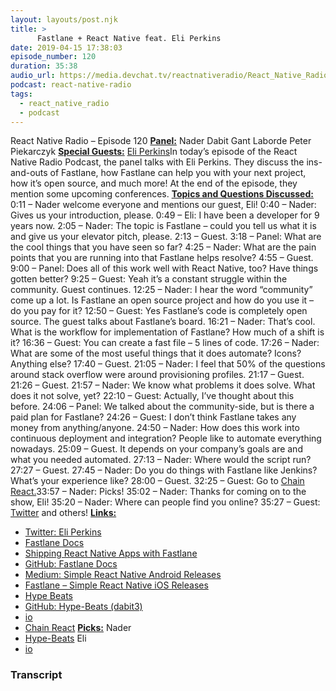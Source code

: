 ```yaml
---
layout: layouts/post.njk
title: >
      Fastlane + React Native feat. Eli Perkins
date: 2019-04-15 17:38:03
episode_number: 120
duration: 35:38
audio_url: https://media.devchat.tv/reactnativeradio/React_Native_Radio_Episode_120.mp3
podcast: react-native-radio
tags: 
  - react_native_radio
  - podcast
---
```


React Native Radio – Episode 120 **<u>Panel:</u>** Nader Dabit Gant Laborde Peter Piekarczyk **<u>Special Guests:</u>** [Eli Perkins](https://twitter.com/_eliperkins)In today’s episode of the React Native Radio Podcast, the panel talks with Eli Perkins. They discuss the ins-and-outs of Fastlane, how Fastlane can help you with your next project, how it’s open source, and much more! At the end of the episode, they mention some upcoming conferences. **<u>Topics and Questions Discussed:</u>** 0:11 – Nader welcome everyone and mentions our guest, Eli! 0:40 – Nader: Gives us your introduction, please. 0:49 – Eli: I have been a developer for 9 years now. 2:05 – Nader: The topic is Fastlane – could you tell us what it is and give us your elevator pitch, please. 2:13 – Guest. 3:18 – Panel: What are the cool things that you have seen so far? 4:25 – Nader: What are the pain points that you are running into that Fastlane helps resolve? 4:55 – Guest. 9:00 – Panel: Does all of this work well with React Native, too? Have things gotten better? 9:25 – Guest: Yeah it’s a constant struggle within the community. Guest continues. 12:25 – Nader: I hear the word “community” come up a lot. Is Fastlane an open source project and how do you use it – do you pay for it? 12:50 – Guest: Yes Fastlane’s code is completely open source. The guest talks about Fastlane’s board. 16:21 – Nader: That’s cool. What is the workflow for implementation of Fastlane? How much of a shift is it? 16:36 – Guest: You can create a fast file – 5 lines of code. 17:26 – Nader: What are some of the most useful things that it does automate? Icons? Anything else? 17:40 – Guest. 21:05 – Nader: I feel that 50% of the questions around stack overflow were around provisioning profiles. 21:17 – Guest. 21:26 – Guest. 21:57 – Nader: We know what problems it does solve. What does it not solve, yet? 22:10 – Guest: Actually, I’ve thought about this before. 24:06 – Panel: We talked about the community-side, but is there a paid plan for Fastlane? 24:26 – Guest: I don’t think Fastlane takes any money from anything/anyone. 24:50 – Nader: How does this work into continuous deployment and integration? People like to automate everything nowadays. 25:09 – Guest. It depends on your company’s goals are and what you needed automated. 27:13 – Nader: Where would the script run? 27:27 – Guest. 27:45 – Nader: Do you do things with Fastlane like Jenkins? What’s your experience like? 28:00 – Guest. 32:25 – Guest: Go to [Chain React.](https://infinite.red/ChainReactConf)33:57 – Nader: Picks! 35:02 – Nader: Thanks for coming on to the show, Eli! 35:20 – Nader: Where can people find you online? 35:27 – Guest: [Twitter](https://twitter.com/_eliperkins) and others! **<u>Links:</u>**

- [Twitter: Eli Perkins](https://twitter.com/_eliperkins)
- [Fastlane Docs](https://docs.fastlane.tools)
- [Shipping React Native Apps with Fastlane](https://carloscuesta.me/blog/shipping-react-native-apps-with-fastlane/)
- [GitHub: Fastlane Docs](https://github.com/fastlane/docs/blob/master/docs/getting-started/cross-platform/react-native.md)
- [Medium: Simple React Native Android Releases](https://github.com/fastlane/docs/blob/master/docs/getting-started/cross-platform/react-native.md)
- [Fastlane – Simple React Native iOS Releases](https://shift.infinite.red/simple-react-native-ios-releases-4c28bb53a97b)
- [Hype Beats](https://www.hypebeats.dev)
- [GitHub: Hype-Beats (dabit3)](https://github.com/dabit3/hype-beats)
- [io](https://clubhouse.io)
- [Chain React](https://infinite.red/ChainReactConf)
**<u>Picks:</u>** Nader
- [Hype-Beats](https://www.hypebeats.dev)
Eli
- [io](https://clubhouse.io)


### Transcript



